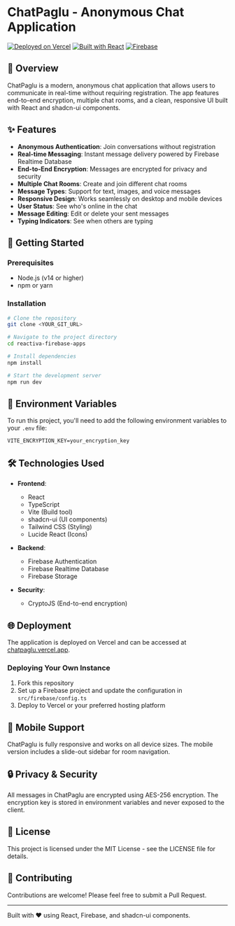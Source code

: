 # ChatPaglu - Anonymous Chat Application

[![Deployed on Vercel](https://img.shields.io/badge/Deployed%20on-Vercel-black.svg?style=flat-square&logo=vercel)](https://chatpaglu.vercel.app)
[![Built with React](https://img.shields.io/badge/Built%20with-React-61DAFB.svg?style=flat-square&logo=react)](https://reactjs.org/)
[![Firebase](https://img.shields.io/badge/Firebase-FFCA28.svg?style=flat-square&logo=firebase&logoColor=black)](https://firebase.google.com/)

## 🌟 Overview

ChatPaglu is a modern, anonymous chat application that allows users to communicate in real-time without requiring registration. The app features end-to-end encryption, multiple chat rooms, and a clean, responsive UI built with React and shadcn-ui components.



## ✨ Features

- **Anonymous Authentication**: Join conversations without registration
- **Real-time Messaging**: Instant message delivery powered by Firebase Realtime Database
- **End-to-End Encryption**: Messages are encrypted for privacy and security
- **Multiple Chat Rooms**: Create and join different chat rooms
- **Message Types**: Support for text, images, and voice messages
- **Responsive Design**: Works seamlessly on desktop and mobile devices
- **User Status**: See who's online in the chat
- **Message Editing**: Edit or delete your sent messages
- **Typing Indicators**: See when others are typing

## 🚀 Getting Started

### Prerequisites

- Node.js (v14 or higher)
- npm or yarn

### Installation

```sh
# Clone the repository
git clone <YOUR_GIT_URL>

# Navigate to the project directory
cd reactiva-firebase-apps

# Install dependencies
npm install

# Start the development server
npm run dev
```

## 🔧 Environment Variables

To run this project, you'll need to add the following environment variables to your `.env` file:

```
VITE_ENCRYPTION_KEY=your_encryption_key
```

## 🛠️ Technologies Used

- **Frontend**:
  - React
  - TypeScript
  - Vite (Build tool)
  - shadcn-ui (UI components)
  - Tailwind CSS (Styling)
  - Lucide React (Icons)

- **Backend**:
  - Firebase Authentication
  - Firebase Realtime Database
  - Firebase Storage

- **Security**:
  - CryptoJS (End-to-end encryption)

## 🌐 Deployment

The application is deployed on Vercel and can be accessed at [chatpaglu.vercel.app](https://chatpaglu.vercel.app).

### Deploying Your Own Instance

1. Fork this repository
2. Set up a Firebase project and update the configuration in `src/firebase/config.ts`
3. Deploy to Vercel or your preferred hosting platform

## 📱 Mobile Support

ChatPaglu is fully responsive and works on all device sizes. The mobile version includes a slide-out sidebar for room navigation.

## 🔒 Privacy & Security

All messages in ChatPaglu are encrypted using AES-256 encryption. The encryption key is stored in environment variables and never exposed to the client.

## 📄 License

This project is licensed under the MIT License - see the LICENSE file for details.

## 👥 Contributing

Contributions are welcome! Please feel free to submit a Pull Request.

---

Built with ❤️ using React, Firebase, and shadcn-ui components.

